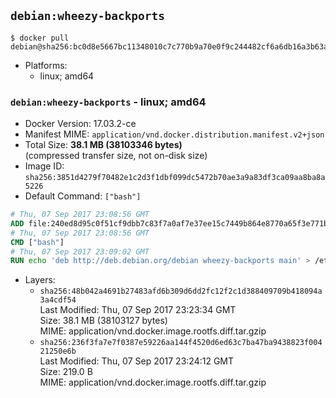 ## `debian:wheezy-backports`

```console
$ docker pull debian@sha256:bc0d8e5667bc11348010c7c770b9a70e0f9c244482cf6a6db16a3b63a8bdddaf
```

-	Platforms:
	-	linux; amd64

### `debian:wheezy-backports` - linux; amd64

-	Docker Version: 17.03.2-ce
-	Manifest MIME: `application/vnd.docker.distribution.manifest.v2+json`
-	Total Size: **38.1 MB (38103346 bytes)**  
	(compressed transfer size, not on-disk size)
-	Image ID: `sha256:3851d4279f70482e1c2d3f1dbf099dc5472b70ae3a9a83df3ca09aa8ba8a5226`
-	Default Command: `["bash"]`

```dockerfile
# Thu, 07 Sep 2017 23:08:56 GMT
ADD file:240ed8d95c0f51cf9dbb7c83f7a0af7e37ee15c7449b864e8770a65f3e771b86 in / 
# Thu, 07 Sep 2017 23:08:56 GMT
CMD ["bash"]
# Thu, 07 Sep 2017 23:09:02 GMT
RUN echo 'deb http://deb.debian.org/debian wheezy-backports main' > /etc/apt/sources.list.d/backports.list
```

-	Layers:
	-	`sha256:48b042a4691b27483afd6b309d6dd2fc12f2c1d388409709b418094a3a4cdf54`  
		Last Modified: Thu, 07 Sep 2017 23:23:34 GMT  
		Size: 38.1 MB (38103127 bytes)  
		MIME: application/vnd.docker.image.rootfs.diff.tar.gzip
	-	`sha256:236f3fa7e7f0387e59226aa144f4520d6ed63c7ba47ba9438823f00421250e6b`  
		Last Modified: Thu, 07 Sep 2017 23:24:12 GMT  
		Size: 219.0 B  
		MIME: application/vnd.docker.image.rootfs.diff.tar.gzip
